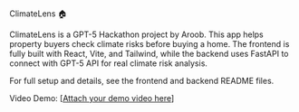  ClimateLens 🏠

ClimateLens is a GPT-5 Hackathon project by Aroob. This app helps property buyers check climate risks before buying a home. The frontend is fully built with React, Vite, and Tailwind, while the backend uses FastAPI to connect with GPT-5 API for real climate risk analysis.

For full setup and details, see the frontend and backend README files.

 Video Demo: [[Attach your demo video here](https://drive.google.com/file/d/1F_RLpLmQ7NBih4WFVW44x1K584m0Yzx9/view?usp=sharing)]
